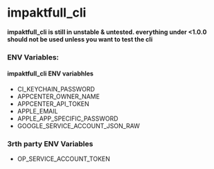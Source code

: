 # impaktfull_cli

**impaktfull_cli is still in unstable & untested. everything under <1.0.0 should not be used unless you want to test the cli**

### ENV Variables:

#### impaktfull_cli ENV variabhles

- CI_KEYCHAIN_PASSWORD
- APPCENTER_OWNER_NAME
- APPCENTER_API_TOKEN
- APPLE_EMAIL
- APPLE_APP_SPECIFIC_PASSWORD
- GOOGLE_SERVICE_ACCOUNT_JSON_RAW

### 3rth party ENV Variables

- OP_SERVICE_ACCOUNT_TOKEN
